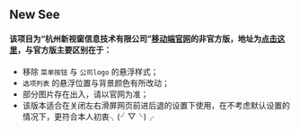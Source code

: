 ## New See
#### 该项目为“杭州新视窗信息技术有限公司”[移动端官网](http://wei.new-see.com)的非官方版，地址为[点击这里](https://everend.github.io/Echo/index.html)，与官方版主要区别在于：
* 移除 `菜单按钮` 与 `公司logo` 的悬浮样式；
* `选项列表` 的悬浮位置与背景颜色有所改动；
* 部分图片存在出入，请以官网为准；
* 该版本适合在关闭左右滑屏网页前进后退的设置下使用，在不考虑默认设置的情况下，更符合本人初衷╮(╯▽╰)╭
